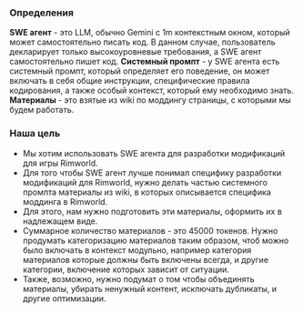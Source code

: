 ### Определения

**SWE агент** - это LLM, обычно Gemini с 1m контекстным окном, который может самостоятельно писать код. В данном случае, пользователь декларирует только высокоуровневые требования, а SWE агент самостоятельно пишет код.
**Системный промпт** - у SWE агента есть системный промпт, который определяет его поведение, он может включать в себя общие инструкции, специфические правила кодирования, а также особый контекст, который ему необходимо знать.
**Материалы** - это взятые из wiki по моддингу страницы, с которыми мы будем работать.

### Наша цель

- Мы хотим использовать SWE агента для разработки модификаций для игры Rimworld.
- Для того чтобы SWE агент лучше понимал специфику разработки модификаций для Rimworld, нужно делать частью системного промпта материалы из wiki, в которых описывается специфика моддинга в Rimworld.
- Для этого, нам нужно подготовить эти материалы, оформить их в надлежащем виде.
- Суммарное количество материалов - это 45000 токенов. Нужно продумать категоризацию материалов таким образом, чтоб можно было включать в контекст модульно, например категория материалов которые должны быть включены всегда, и другие категории, включение которых зависит от ситуации.
- Также, возможно, нужно подумат о том чтобы объединять материалы, убирать ненужный контент, исключать дубликаты, и другие оптимизации.
